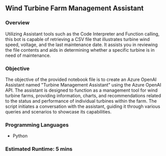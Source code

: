 
## Wind Turbine Farm Management Assistant

### Overview

Utilizing Assistant tools such as the Code Interpreter and Function calling, this bot is capable of retrieving a CSV file that illustrates turbine wind speed, voltage, and the last maintenance date. It assists you in reviewing the file contents and aids in determining whether a specific turbine is in need of maintenance.

### Objective

The objective of the provided notebook file is to create an Azure OpenAI Assistant named "Turbine Management Assistant" using the Azure OpenAI API. The assistant is designed to function as a management tool for wind turbine farms, providing information, charts, and recommendations related to the status and performance of individual turbines within the farm. The script initiates a conversation with the assistant, guiding it through various queries and scenarios to showcase its capabilities.

### Programming Languages

- Python

### Estimated Runtime: 5 mins
